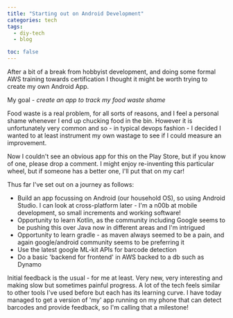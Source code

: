 ```yaml
---
title: "Starting out on Android Development"
categories: tech
tags:
  - diy-tech
  - blog

toc: false
---
```


After a bit of a break from hobbyist development, and doing some formal AWS training towards certification I thought it might be worth trying to create my own Android App.

My goal - *create an app to track my food waste shame* 

Food waste is a real problem, for all sorts of reasons, and I feel a personal shame whenever I end up chucking food in the bin. However it is unfortunately very common and so - in typical devops fashion - I decided I wanted to at least instrument my own wastage to see if I could measure an improvement.

Now I couldn't see an obvious app for this on the Play Store, but if you know of one, please drop a comment. I might enjoy re-inventing this particular wheel, but if someone has a better one, I'll put that on my car!

Thus far I've set out on a journey as follows:
* Build an app focussing on Android (our household OS), so using Android Studio. I can look at cross-platform later - I'm a n00b at mobile development, so small increments and working software!
* Opportunity to learn Kotlin, as the community including Google seems to be pushing this over Java now in different areas and I'm intrigued
* Opportunity to learn gradle - as maven always seemed to be a pain, and again google/android community seems to be preferring it
* Use the latest google ML-kit APIs for barcode detection
* Do a basic 'backend for frontend' in AWS backed to a db such as Dynamo

Initial feedback is the usual - for me at least. Very new, very interesting and making slow but sometimes painful progress. A lot of the tech feels similar to other tools I've used before but each has its learning curve. I have today managed to get a version of 'my' app running on my phone that can detect barcodes and provide feedback, so I'm calling that a milestone!